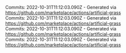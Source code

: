 Commits: 2022-10-31T11:12:03.090Z - Generated via https://github.com/marketplace/actions/artificial-grass
<br>
Commits: 2022-10-31T11:12:03.090Z - Generated via https://github.com/marketplace/actions/artificial-grass
<br>
Commits: 2022-10-31T11:12:03.090Z - Generated via https://github.com/marketplace/actions/artificial-grass
<br>
Commits: 2022-10-31T11:12:03.090Z - Generated via https://github.com/marketplace/actions/artificial-grass
<br>
